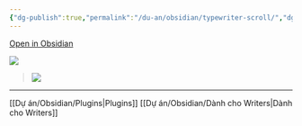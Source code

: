 ```yaml
---
{"dg-publish":true,"permalink":"/du-an/obsidian/typewriter-scroll/","dgPassFrontmatter":true}
---
```


[Open in Obsidian](https://obsidian.md/plugins?id=cm-typewriter-scroll-obsidian)

![](https://i.imgur.com/S7fzf05.gif)

> ![](https://i.imgur.com/uLJdiAj.png)


---
[[Dự án/Obsidian/Plugins\|Plugins]]
[[Dự án/Obsidian/Dành cho Writers\|Dành cho Writers]]